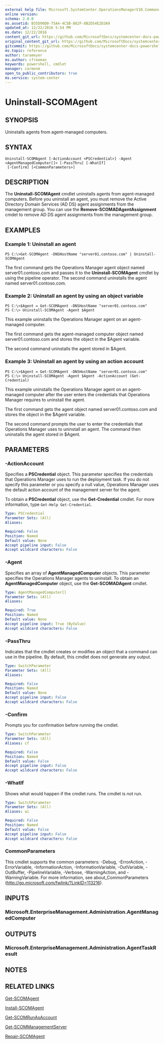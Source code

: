 ```yaml
---
external help file: Microsoft.SystemCenter.OperationsManagerV10.Commands.dll-Help.xml
online version: 
schema: 2.0.0
ms.assetid: B35D90D0-75A4-4C5B-882F-8B2D54E2D3A9
updated_at: 12/22/2016 5:54 PM
ms.date: 12/22/2016
content_git_url: https://github.com/MicrosoftDocs/systemcenter-docs-powershell/blob/master/systemcenter-cmdlets/SystemCenter2016/OperationsManager/vlatest/Uninstall-SCOMAgent.md
original_content_git_url: https://github.com/MicrosoftDocs/systemcenter-docs-powershell/blob/master/systemcenter-cmdlets/SystemCenter2016/OperationsManager/vlatest/Uninstall-SCOMAgent.md
gitcommit: https://github.com/MicrosoftDocs/systemcenter-docs-powershell/blob/17c3a51bd892aad46c731d9f381f0704b4815004/systemcenter-cmdlets/SystemCenter2016/OperationsManager/vlatest/Uninstall-SCOMAgent.md
ms.topic: reference
author: tarameyer
ms.author: cfreeman
keywords: powershell, cmdlet
manager: carmonm
open_to_public_contributors: true
ms.service: system-center
---
```


# Uninstall-SCOMAgent

## SYNOPSIS
Uninstalls agents from agent-managed computers.

## SYNTAX

```
Uninstall-SCOMAgent [-ActionAccount <PSCredential>] -Agent <AgentManagedComputer[]> [-PassThru] [-WhatIf]
 [-Confirm] [<CommonParameters>]
```

## DESCRIPTION
The **Uninstall-SCOMAgent** cmdlet uninstalls agents from agent-managed computers.
Before you uninstall an agent, you must remove the Active Directory Domain Services (AD DS) agent assignments from the management group.
You can use the **Remove-SCOMADAgentAssignment** cmdet to remove AD DS agent assignments from the management group.

## EXAMPLES

### Example 1: Uninstall an agent
```
PS C:\>Get-SCOMAgent -DNSHostName "server01.contoso.com" | Uninstall-SCOMAgent
```

The first command gets the Operations Manager agent object named server01.contoso.com and passes it to the **Uninstall-SCOMAgent** cmdlet by using the pipeline operator.
The second command uninstalls the agent named server01.contoso.com.

### Example 2: Uninstall an agent by using an object variable
```
PS C:\>$Agent = Get-SCOMAgent -DNSHostName "server01.contoso.com"
PS C:\> Uninstall-SCOMAgent -Agent $Agent
```

This example uninstalls the Operations Manager agent on an agent-managed computer.

The first command gets the agent-managed computer object named server01.contoso.com and stores the object in the $Agent variable.

The second command uninstalls the agent stored in $Agent.

### Example 3: Uninstall an agent by using an action account
```
PS C:\>$Agent = Get-SCOMAgent -DNSHostName "server01.contoso.com"
PS C:\> Uninstall-SCOMAgent -Agent $Agent -ActionAccount (Get-Credential)
```

This example uninstalls the Operations Manager agent on an agent-managed computer after the user enters the credentials that Operations Manager requires to uninstall the agent.

The first command gets the agent object named server01.contoso.com and stores the object in the $Agent variable.

The second command prompts the user to enter the credentials that Operations Manager uses to uninstall an agent.
The command then uninstalls the agent stored in $Agent.

## PARAMETERS

### -ActionAccount
Specifies a **PSCredential** object.
This parameter specifies the credentials that Operations Manager uses to run the deployment task.
If you do not specify this parameter or you specify a null value, Operations Manager uses the default action account of the management server for the agent.

To obtain a **PSCredential** object, use the **Get-Credential** cmdlet.
For more information, type `Get-Help Get-Credential`.

```yaml
Type: PSCredential
Parameter Sets: (All)
Aliases: 

Required: False
Position: Named
Default value: None
Accept pipeline input: False
Accept wildcard characters: False
```

### -Agent
Specifies an array of **AgentManagedComputer** objects.
This parameter specifies the Operations Manager agents to uninstall.
To obtain an **AgentManagedComputer** object, use the **Get-SCOMADAgent** cmdlet.

```yaml
Type: AgentManagedComputer[]
Parameter Sets: (All)
Aliases: 

Required: True
Position: Named
Default value: None
Accept pipeline input: True (ByValue)
Accept wildcard characters: False
```

### -PassThru
Indicates that the cmdlet creates or modifies an object that a command can use in the pipeline.
By default, this cmdlet does not generate any output.

```yaml
Type: SwitchParameter
Parameter Sets: (All)
Aliases: 

Required: False
Position: Named
Default value: None
Accept pipeline input: False
Accept wildcard characters: False
```

### -Confirm
Prompts you for confirmation before running the cmdlet.

```yaml
Type: SwitchParameter
Parameter Sets: (All)
Aliases: cf

Required: False
Position: Named
Default value: False
Accept pipeline input: False
Accept wildcard characters: False
```

### -WhatIf
Shows what would happen if the cmdlet runs.
The cmdlet is not run.

```yaml
Type: SwitchParameter
Parameter Sets: (All)
Aliases: wi

Required: False
Position: Named
Default value: False
Accept pipeline input: False
Accept wildcard characters: False
```

### CommonParameters
This cmdlet supports the common parameters: -Debug, -ErrorAction, -ErrorVariable, -InformationAction, -InformationVariable, -OutVariable, -OutBuffer, -PipelineVariable, -Verbose, -WarningAction, and -WarningVariable. For more information, see about_CommonParameters (http://go.microsoft.com/fwlink/?LinkID=113216).

## INPUTS

### Microsoft.EnterpriseManagement.Administration.AgentManagedComputer

## OUTPUTS

### Microsoft.EnterpriseManagement.Administration.AgentTaskResult

## NOTES

## RELATED LINKS

[Get-SCOMAgent](xref:SystemCenter2016/OperationsManager/vlatest/Get-SCOMAgent.md)

[Install-SCOMAgent](xref:SystemCenter2016/OperationsManager/vlatest/Install-SCOMAgent.md)

[Get-SCOMRunAsAccount](xref:SystemCenter2016/OperationsManager/vlatest/Get-SCOMRunAsAccount.md)

[Get-SCOMManagementServer](xref:SystemCenter2016/OperationsManager/vlatest/Get-SCOMManagementServer.md)

[Repair-SCOMAgent](xref:SystemCenter2016/OperationsManager/vlatest/Repair-SCOMAgent.md)

